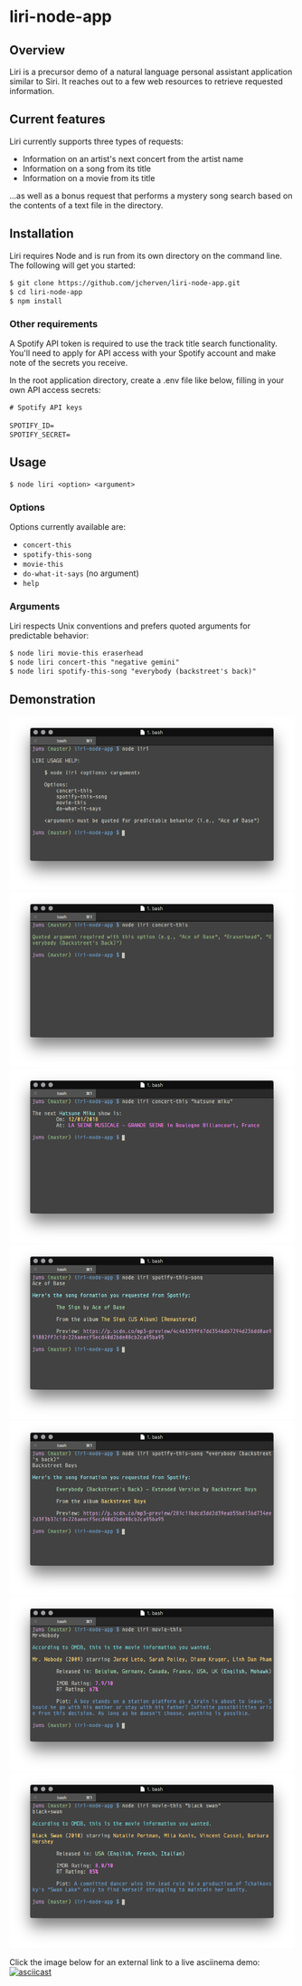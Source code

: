 # liri-node-app
## Overview
Liri is a precursor demo of a natural language personal assistant application similar to Siri. It reaches out to a few web resources to retrieve requested information.
## Current features
Liri currently supports three types of requests:
- Information on an artist's next concert from the artist name
- Information on a song from its title
- Information on a movie from its title

...as well as a bonus request that performs a mystery song search based on the contents of a text file in the directory.

## Installation
Liri requires Node and is run from its own directory on the command line.
The following will get you started:
```
$ git clone https://github.com/jcherven/liri-node-app.git
$ cd liri-node-app
$ npm install
```
### Other requirements
A Spotify API token is required to use the track title search functionality. You'll need to apply for API access with your Spotify account and make note of the secrets you receive.

In the root application directory, create a .env file like below, filling in your own API access secrets:
```
# Spotify API keys

SPOTIFY_ID=
SPOTIFY_SECRET=
```

## Usage
```
$ node liri <option> <argument>
```
### Options
Options currently available are:
- `concert-this`
- `spotify-this-song`
- `movie-this`
- `do-what-it-says` (no argument)
- `help`

### Arguments
Liri respects Unix conventions and prefers quoted arguments for predictable behavior:
```
$ node liri movie-this eraserhead
$ node liri concert-this "negative gemini"
$ node liri spotify-this-song "everybody (backstreet's back)"
```

## Demonstration
![liri](./screenshots/00.png)
![liri](./screenshots/01.png)
![liri](./screenshots/02.png)
![liri](./screenshots/03.png)
![liri](./screenshots/04.png)
![liri](./screenshots/05.png)
![liri](./screenshots/06.png)

Click the image below for an external link to a live asciinema demo:
[![asciicast](https://asciinema.org/a/OVFOoUO0znglYW3uBeblYX6mL.png)](https://asciinema.org/a/OVFOoUO0znglYW3uBeblYX6mL)
